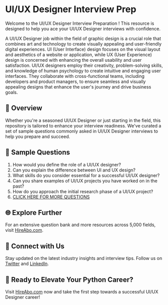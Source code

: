 # UI/UX Designer Interview Prep

Welcome to the UI/UX Designer Interview Preparation ! This resource is designed to help you ace your UI/UX Designer interviews with confidence.

A UI/UX Designer job within the field of graphic design is a crucial role that combines art and technology to create visually appealing and user-friendly digital experiences. UI (User Interface) design focuses on the visual layout and aesthetics of a website or application, while UX (User Experience) design is concerned with enhancing the overall usability and user satisfaction. UI/UX designers employ their creativity, problem-solving skills, and knowledge of human psychology to create intuitive and engaging user interfaces. They collaborate with cross-functional teams, including developers and product managers, to ensure seamless and visually appealing designs that enhance the user's journey and drive business goals.

## 🚀 Overview

Whether you're a seasoned UI/UX Designer or just starting in the field, this repository is tailored to enhance your interview readiness. We've curated a set of sample questions commonly asked in UI/UX Designer interviews to help you prepare and succeed.

## 📝 Sample Questions

1. How would you define the role of a UI/UX designer?
2. Can you explain the difference between UI and UX design?
3. What skills do you consider essential for a successful UI/UX designer?
4. Can you share examples of UI/UX projects you have worked on in the past?
5. How do you approach the initial research phase of a UI/UX project?
6. [CLICK HERE FOR MORE QUESTIONS](https://hireabo.com/job/6_0_5/UIUX%20Designer)

## 🌐 Explore Further

For an extensive question bank and more resources across 5,000 fields, visit [HireAbo.com](https://www.hireabo.com).

## 📱 Connect with Us

Stay updated on the latest industry insights and interview tips. Follow us on [Twitter](https://twitter.com/hireabo) and [LinkedIn](https://www.linkedin.com/in/hire-abo-3609972a8/).

## 🚀 Ready to Elevate Your Python Career?

Visit [HireAbo.com](https://www.hireabo.com) now and take the first step towards a successful UI/UX Designer career!